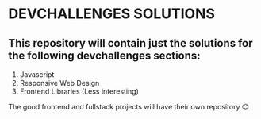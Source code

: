 # DEVCHALLENGES SOLUTIONS

## This repository will contain just the solutions for the following devchallenges sections:

1. Javascript
2. Responsive Web Design
3. Frontend Libraries (Less interesting)

The good frontend and fullstack projects will have their own repository 😊

